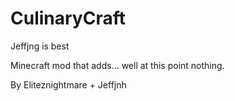 CulinaryCraft
=============
Jeffjng is best

Minecraft mod that adds... well at this point nothing.

By Eliteznightmare + Jeffjnh
